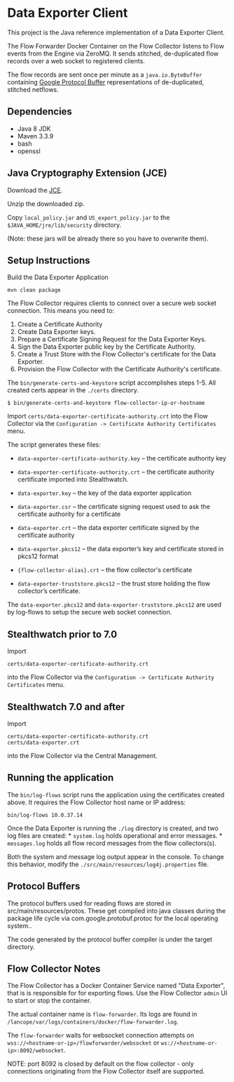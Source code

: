 Data Exporter Client
====================

This project is the Java reference implementation of a Data Exporter Client.

The Flow Forwarder Docker Container on the Flow Collector listens to Flow
events from the Engine via ZeroMQ. It sends stitched, de-duplicated flow records 
over a web socket to registered clients.

The flow records are sent once per minute as a `java.io.ByteBuffer` containing 
[Google Protocol Buffer](https://developers.google.com/protocol-buffers) representations 
of de-duplicated, stitched netflows.

Dependencies
------------

* Java 8 JDK
* Maven 3.3.9
* bash
* openssl

Java Cryptography Extension (JCE)
---------------------------------

Download the [JCE](http://www.oracle.com/technetwork/java/javase/downloads/jce8-download-2133166.html).

Unzip the downloaded zip.

Copy `local_policy.jar` and `US_export_policy.jar` to the `$JAVA_HOME/jre/lib/security` directory.

(Note: these jars will be already there so you have to overwrite them).

Setup Instructions
------------------

Build the Data Exporter Application

    mvn clean package

The Flow Collector requires clients to connect over a secure web socket connection.
This means you need to:
 
1. Create a Certificate Authority
2. Create Data Exporter keys.
3. Prepare a Certificate Signing Request for the Data Exporter Keys. 
4. Sign the Data Exporter public key by the Certificate Authority.
5. Create a Trust Store with the Flow Collector's certificate for the Data Exporter.
6. Provision the Flow Collector with the Certificate Authority's certificate.

The `bin/generate-certs-and-keystore` script accomplishes steps 1-5.  All created certs
appear in the `./certs` directory.

    $ bin/generate-certs-and-keystore flow-collector-ip-or-hostname
    
Import `certs/data-exporter-certificate-authority.crt` into the Flow Collector via the 
`Configuration -> Certificate Authority Certificates` menu.

The script generates these files:

  * `data-exporter-certificate-authority.key` – the certificate authority key

  * `data-exporter-certificate-authority.crt` – the certificate authority certificate 
    imported into Stealthwatch.

  * `data-exporter.key` – the key of the data exporter application

  * `data-exporter.csr` – the certificate signing request used to ask the certificate 
    authority for a certificate

  * `data-exporter.crt` – the data exporter certificate signed by the certificate authority

  * `data-exporter.pkcs12` – the data exporter’s key and certificate stored in pkcs12 format

  * `{flow-collector-alias}.crt` – the flow collector's certificate

  * `data-exporter-truststore.pkcs12` – the trust store holding the flow collector’s certificate.

The `data-exporter.pkcs12` and `data-exporter-truststore.pkcs12` are used by log-flows to setup 
the secure web socket connection.

Stealthwatch prior to 7.0
-------------------------

Import 

    certs/data-exporter-certificate-authority.crt
    
into the Flow Collector via the `Configuration -> Certificate Authority Certificates` menu.

Stealthwatch 7.0 and after
--------------------------

Import 

    certs/data-exporter-certificate-authority.crt
    certs/data-exporter.crt 

into the Flow Collector via the Central Management.

Running the application
-----------------------

The `bin/log-flows` script runs the application using the certificates created above.
It requires the Flow Collector host name or IP address:

    bin/log-flows 10.0.37.14

Once the Data Exporter is running the `./log` directory is created, and two log files 
are created:
    * `system.log` holds operational and error messages.
    * `messages.log` holds all flow record messages from the flow collectors(s).

Both the system and message log output appear in the console. To change this behavior,
modify the `./src/main/resources/log4j.properties` file.

Protocol Buffers
----------------

The protocol buffers used for reading flows are stored in src/main/resources/protos.
These get compiled into java classes during the package life cycle via 
com.google.protobuf.protoc for the local operating system..

The code generated by the protocol buffer compiler is under the target directory.

Flow Collector Notes
--------------------

The Flow Collector has a Docker Container Service named "Data Exporter", that is is
responsible for for exporting flows.  Use the Flow Collector `admin` UI to start or 
stop the container.

The actual container name is `flow-forwarder`.  Its logs are found in
`/lancope/var/logs/containers/docker/flow-forwarder.log`.

The `flow-forwarder` waits for websocket connection attempts on 
`wss://<hostname-or-ip>/flowforwarder/websocket` or
`ws://<hostname-or-ip>:8092/websocket`.  

NOTE: port 8092 is closed by default on the flow collector - only connections
originating from the Flow Collector itself are supported.

